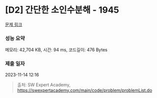 # [D2] 간단한 소인수분해 - 1945 

[문제 링크](https://swexpertacademy.com/main/code/problem/problemDetail.do?contestProbId=AV5Pl0Q6ANQDFAUq) 

### 성능 요약

메모리: 42,704 KB, 시간: 94 ms, 코드길이: 476 Bytes

### 제출 일자

2023-11-14 12:16



> 출처: SW Expert Academy, https://swexpertacademy.com/main/code/problem/problemList.do